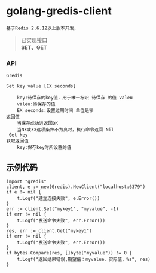 # golang-gredis-client

	基于Redis 2.6.12以上版本开发，

>已实现接口 <br/>
>**SET、GET**



### API
	Gredis
 
	Set key value [EX seconds] 
	
		key:待保存的key值，用于唯一标识 待保存 的值 Valeu
		valeu:待保存的值
		EX seconds:设置过期时间 单位是秒 
	返回值
		当保存成功进返回OK
		当NX或XX选项条件不为真时，执行命令返回 Nil
	 Get key
	获取返回值
		key:保存key时所设置的值
		 
## 示例代码
	import "gredis"
	client, e := new(Gredis).NewClient("localhost:6379")
	if e != nil {
		t.Logf("建立连接失败", e.Error())
	}
	err := client.Set("mykey1", "myvalue", -1)
	if err != nil {
		t.Logf("发送命令失败", err.Error())
	}
	res, err := client.Get("mykey1")
	if err != nil {
		t.Logf("发送命令失败", err.Error())
	}
	if bytes.Compare(res, []byte("myvalue")) != 0 {
		t.Logf("返回结果错误,期望值：myvalue．实际值，%s", res)
	}


